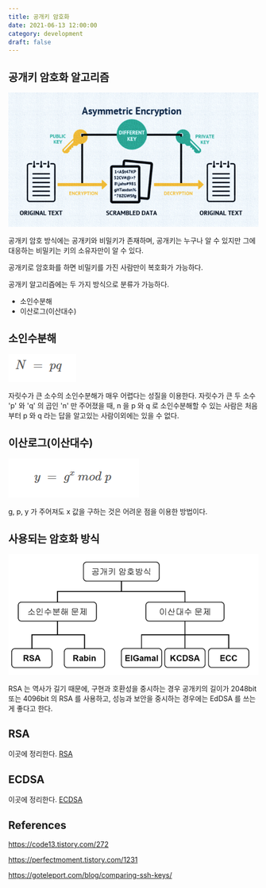 ```yaml
---
title: 공개키 암호화
date: 2021-06-13 12:00:00
category: development
draft: false
---
```


## 공개키 암호화 알고리즘

![](./images/asymmetric_encryption_1.png)

공개키 암호 방식에는 공개키와 비밀키가 존재하며, 공개키는 누구나 알 수 있지만 그에 대응하는 비밀키는 키의 소유자만이 알 수 있다.

공개키로 암호화를 하면 비밀키를 가진 사람만이 복호화가 가능하다.

공개키 알고리즘에는 두 가지 방식으로 분류가 가능하다.

- 소인수분해
- 이산로그(이산대수)

## 소인수분해

![](./images/asymmetric_encryption_2.png)

자릿수가 큰 소수의 소인수분해가 매우 어렵다는 성질을 이용한다. 자릿수가 큰 두 소수 'p' 와 'q' 의 곱인 'n' 만 주어졌을 때, n 을 p 와 q 로 소인수분해할 수 있는 사람은 처음부터 p 와 q 라는 답을 알고있는 사람이외에는 있을 수 없다.

## 이산로그(이산대수)

![](./images/asymmetric_encryption_3.png)

g, p, y 가 주어져도 x 값을 구하는 것은 어려운 점을 이용한 방법이다.

## 사용되는 암호화 방식

![](./images/asymmetric_encryption_4.png)

RSA 는 역사가 길기 때문에, 구현과 호환성을 중시하는 경우 공개키의 길이가 2048bit 또는 4096bit 의 RSA 를 사용하고, 성능과 보안을 중시하는 경우에는 EdDSA 를 쓰는게 좋다고 한다.

## RSA

이곳에 정리한다. [RSA](/crpyto/rsa/)

## ECDSA

이곳에 정리한다. [ECDSA](/blockchain/이더리움-서명,-ECDSA/)

## References

https://code13.tistory.com/272

https://perfectmoment.tistory.com/1231

https://goteleport.com/blog/comparing-ssh-keys/
